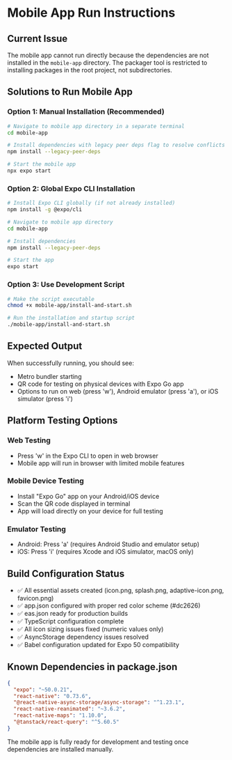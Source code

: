 # Mobile App Run Instructions

## Current Issue
The mobile app cannot run directly because the dependencies are not installed in the `mobile-app` directory. The packager tool is restricted to installing packages in the root project, not subdirectories.

## Solutions to Run Mobile App

### Option 1: Manual Installation (Recommended)
```bash
# Navigate to mobile app directory in a separate terminal
cd mobile-app

# Install dependencies with legacy peer deps flag to resolve conflicts
npm install --legacy-peer-deps

# Start the mobile app
npx expo start
```

### Option 2: Global Expo CLI Installation
```bash
# Install Expo CLI globally (if not already installed)
npm install -g @expo/cli

# Navigate to mobile app directory
cd mobile-app

# Install dependencies
npm install --legacy-peer-deps

# Start the app
expo start
```

### Option 3: Use Development Script
```bash
# Make the script executable
chmod +x mobile-app/install-and-start.sh

# Run the installation and startup script
./mobile-app/install-and-start.sh
```

## Expected Output
When successfully running, you should see:
- Metro bundler starting
- QR code for testing on physical devices with Expo Go app
- Options to run on web (press 'w'), Android emulator (press 'a'), or iOS simulator (press 'i')

## Platform Testing Options

### Web Testing
- Press 'w' in the Expo CLI to open in web browser
- Mobile app will run in browser with limited mobile features

### Mobile Device Testing
- Install "Expo Go" app on your Android/iOS device
- Scan the QR code displayed in terminal
- App will load directly on your device for full testing

### Emulator Testing
- Android: Press 'a' (requires Android Studio and emulator setup)
- iOS: Press 'i' (requires Xcode and iOS simulator, macOS only)

## Build Configuration Status
- ✅ All essential assets created (icon.png, splash.png, adaptive-icon.png, favicon.png)
- ✅ app.json configured with proper red color scheme (#dc2626)
- ✅ eas.json ready for production builds
- ✅ TypeScript configuration complete
- ✅ All icon sizing issues fixed (numeric values only)
- ✅ AsyncStorage dependency issues resolved
- ✅ Babel configuration updated for Expo 50 compatibility

## Known Dependencies in package.json
```json
{
  "expo": "~50.0.21",
  "react-native": "0.73.6",
  "@react-native-async-storage/async-storage": "^1.23.1",
  "react-native-reanimated": "~3.6.2",
  "react-native-maps": "1.10.0",
  "@tanstack/react-query": "^5.60.5"
}
```

The mobile app is fully ready for development and testing once dependencies are installed manually.